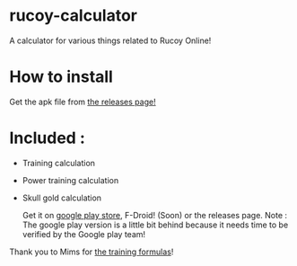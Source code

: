 # rucoy-calculator
A calculator for various things related to Rucoy Online!

# How to install
Get the apk file from [the releases page!](https://github.com/helloyanis/rucoy-calculator/releases/latest)

# Included :
- Training calculation
- Power training calculation
- Skull gold calculation

  Get it on [google play store](https://play.google.com/store/apps/details?id=com.helloyanis.rucoycalculator), F-Droid! (Soon) or the releases page.
  Note : The google play version is a little bit behind because it needs time to be verified by the Google play team!

Thank you to Mims for [the training formulas](https://github.com/Mimsqueeze/Mims-Rucoy-Calculator)!

